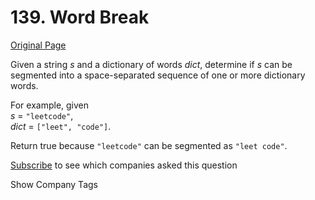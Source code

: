 # 139. Word Break

[Original Page](https://leetcode.com/problems/word-break/)

Given a string _s_ and a dictionary of words _dict_, determine if _s_ can be segmented into a space-separated sequence of one or more dictionary words.

For example, given  
_s_ = `"leetcode"`,  
_dict_ = `["leet", "code"]`.

Return true because `"leetcode"` can be segmented as `"leet code"`.

<div>

[Subscribe](/subscribe/) to see which companies asked this question

</div>

<div>

<div id="company_tags" class="btn btn-xs btn-warning">Show Company Tags</div>

<span class="hidebutton" style="display: none;">[Amazon](/company/amazon/) [Bloomberg](/company/bloomberg/) [Facebook](/company/facebook/) [Google](/company/google/) [Pocket Gems](/company/pocket-gems/) [Uber](/company/uber/) [Yahoo](/company/yahoo/)</span></div>